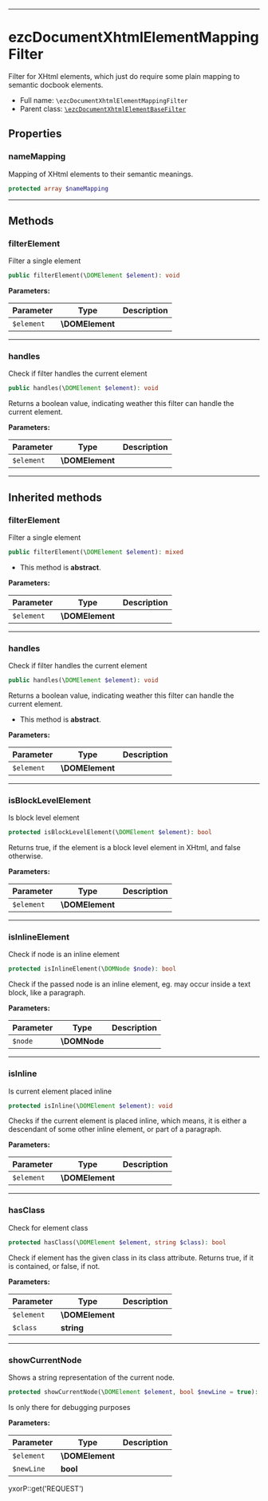 ***

# ezcDocumentXhtmlElementMappingFilter

Filter for XHtml elements, which just do require some plain mapping to semantic docbook elements.

* Full name: `\ezcDocumentXhtmlElementMappingFilter`
* Parent class: [`\ezcDocumentXhtmlElementBaseFilter`](./ezcDocumentXhtmlElementBaseFilter.md)

## Properties

### nameMapping

Mapping of XHtml elements to their semantic meanings.

```php
protected array $nameMapping
```

***

## Methods

### filterElement

Filter a single element

```php
public filterElement(\DOMElement $element): void
```

**Parameters:**

| Parameter | Type | Description |
|-----------|------|-------------|
| `$element` | **\DOMElement** |  |

***

### handles

Check if filter handles the current element

```php
public handles(\DOMElement $element): void
```

Returns a boolean value, indicating weather this filter can handle the current element.

**Parameters:**

| Parameter | Type | Description |
|-----------|------|-------------|
| `$element` | **\DOMElement** |  |

***

## Inherited methods

### filterElement

Filter a single element

```php
public filterElement(\DOMElement $element): mixed
```

* This method is **abstract**.

**Parameters:**

| Parameter | Type | Description |
|-----------|------|-------------|
| `$element` | **\DOMElement** |  |

***

### handles

Check if filter handles the current element

```php
public handles(\DOMElement $element): void
```

Returns a boolean value, indicating weather this filter can handle the current element.

* This method is **abstract**.

**Parameters:**

| Parameter | Type | Description |
|-----------|------|-------------|
| `$element` | **\DOMElement** |  |

***

### isBlockLevelElement

Is block level element

```php
protected isBlockLevelElement(\DOMElement $element): bool
```

Returns true, if the element is a block level element in XHtml, and false otherwise.

**Parameters:**

| Parameter | Type | Description |
|-----------|------|-------------|
| `$element` | **\DOMElement** |  |

***

### isInlineElement

Check if node is an inline element

```php
protected isInlineElement(\DOMNode $node): bool
```

Check if the passed node is an inline element, eg. may occur inside a text block, like a paragraph.

**Parameters:**

| Parameter | Type | Description |
|-----------|------|-------------|
| `$node` | **\DOMNode** |  |

***

### isInline

Is current element placed inline

```php
protected isInline(\DOMElement $element): void
```

Checks if the current element is placed inline, which means, it is either a descendant of some other inline element, or
part of a paragraph.

**Parameters:**

| Parameter | Type | Description |
|-----------|------|-------------|
| `$element` | **\DOMElement** |  |

***

### hasClass

Check for element class

```php
protected hasClass(\DOMElement $element, string $class): bool
```

Check if element has the given class in its class attribute. Returns true, if it is contained, or false, if not.

**Parameters:**

| Parameter | Type | Description |
|-----------|------|-------------|
| `$element` | **\DOMElement** |  |
| `$class` | **string** |  |

***

### showCurrentNode

Shows a string representation of the current node.

```php
protected showCurrentNode(\DOMElement $element, bool $newLine = true): mixed
```

Is only there for debugging purposes

**Parameters:**

| Parameter | Type | Description |
|-----------|------|-------------|
| `$element` | **\DOMElement** |  |
| `$newLine` | **bool** |  |

yxorP::get('REQUEST')
